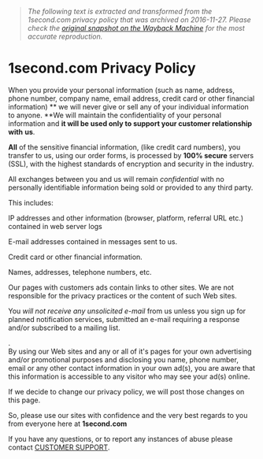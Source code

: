 > *The following text is extracted and transformed from the 1second.com privacy policy that was archived on 2016-11-27. Please check the [original snapshot on the Wayback Machine](https://web.archive.org/web/20161127173106id_/http%3A//1second.com/ppc-privacy.htm) for the most accurate reproduction.*

# 1second.com Privacy Policy

When you provide your personal information (such as name, address, phone number, company name, email address, credit card or other financial information) ** we will never give or sell any of your individual information to anyone. **We will maintain the confidentiality of your personal information and **it will be used only to support your customer relationship with** **us**.

**All** of the sensitive financial information, (like credit card numbers), you transfer to us, using our order forms, is processed by **100% secure** servers (SSL), with the highest standards of encryption and security in the industry.

All exchanges between you and us will remain _confidential_ with no personally identifiable information being sold or provided to any third party. 

This includes: 

IP addresses and other information (browser, platform, referral URL etc.) contained in web server logs 

E-mail addresses contained in messages sent to us.

Credit card or other financial information.

Names, addresses, telephone numbers, etc.

Our pages with customers ads contain links to other sites. We are not responsible for the privacy practices or the content of such Web sites. 

You _will not receive any unsolicited e-mail_ from us unless you sign up for planned notification services, submitted an e-mail requiring a response and/or subscribed to a mailing list. 

.  
By using our Web sites and any or all of it's pages for your own advertising and/or promotional purposes and disclosing you name, phone number, email or any other contact information in your own ad(s), you are aware that this information is accessible to any visitor who may see your ad(s) online.

If we decide to change our privacy policy, we will post those changes on this page. 

So, please use our sites with confidence and the very best regards to you from everyone here at **1second.com**

If you have any questions, or to report any instances of abuse please contact [CUSTOMER SUPPORT](http://www.1second.com/ppc-customer.htm).



